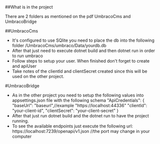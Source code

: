 ##What is in the project

There are 2 folders as mentioned on the pdf UmbracoCms and UmbracoBridge

##UmbracoCms

- It's configured to use SQlite you need to place the db into the following folder /UmbracoCms/umbraco/Data/yourdb.db
- After that just need to execute dotnet build and then dotnet run in order to run umbraco
- Follow steps to setup your user. When finished don't forget to create and apiUser
- Take notes of the clientId and clientSecret created since this will be used on the other project.

#UmbracoBridge

- As in the other project you need to setup the following values into appsettings.json file with the following schema
  "ApiCredentials": {
    "baseUrl": "baseurl",//example "https://localhost:44336"
    "clientId": "your-client-id",
    "clientSecret": "your-client-secret"
  }
- After that just run dotnet build and the dotnet run to have the project running.
- To see the available endpoints just execute the following url: https://localhost:7239/openapi/v1.json //the port may change in your computer
